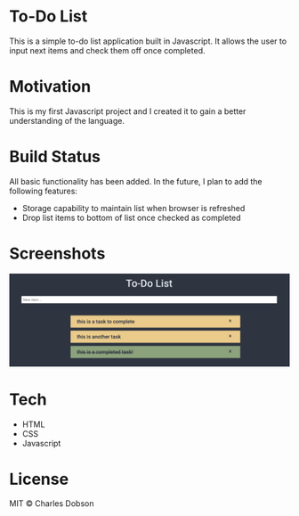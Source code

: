 # To-Do List
This is a simple to-do list application built in Javascript. It allows the user to input next items and check them off once completed. 

# Motivation
This is my first Javascript project and I created it to gain a better understanding of the language.

# Build Status
All basic functionality has been added. In the future, I plan to add the following features:
- Storage capability to maintain list when browser is refreshed
- Drop list items to bottom of list once checked as completed

# Screenshots
![screenshot](images/screenshot.png)

# Tech
- HTML
- CSS
- Javascript

# License
MIT © Charles Dobson
